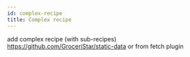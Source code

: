 ```yaml
---
id: complex-recipe
title: Complex recipe
---
```


add complex recipe (with sub-recipes)
https://github.com/GroceriStar/static-data or from fetch plugin
